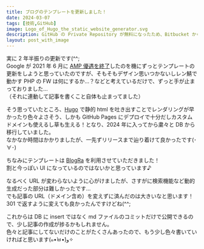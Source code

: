 ```yaml
---
title: ブログのテンプレートを更新しました！
date: 2024-03-07
tags: [技術,GitHub]
image: Logo_of_Hugo_the_static_website_generator.svg
description: GitHub の Private Repository が無料になったため、Bitbucket から移行してみました(･∀･)
layout: post_with_image
---
```


実に 2 年半振りの更新です(^^;  
Google が 2021 年 6 月に [AMP 優遇を終了](https://gigazine.net/news/20210519-google-amp-no-longer-preferential-treatment/)したのを機にずっとテンプレートの更新をしようと思っていたのですが、そもそもデザイン思いつかないしレン鯖で動かす PHP の FW は何にするか…？などと考えているだけで、ずっと手が止まっておりました…  
（それに連動して記事を書くこと自体も止まってました）

そう思っていたところ、[Hugo](https://gohugo.io/) で静的 html を吐き出すことでレンダリングが早かったり色々よさそう、しかも GitHub Pages にデプロイで十分だしカスタムドメインも使えるし草も生える！となり、2024 年に入ってから粛々と DB から移行していました。  
なかなか時間はかかりましたが、一先ずリリースまで辿り着けて良かったです(･∀･)

ちなみにテンプレートは [BlogRa](https://github.com/rafed/BlogRa) を利用させていただきました！  
割と今っぽい UI になっているのではないかと思っています♪

なるべく URL が変わらないように心がけましたが、さすがに検索機能など動的生成だった部分は難しかったです…  
でも記事の URL（ドメイン含め）を変えずに済んだのは大きいなと思います！  
301 で返すように変えても良かったんですけどね(^^;

これからは DB に insert ではなく md ファイルのコミットだけで公開できるので、少し記事の作成が捗るかもしれません。  
色々と記事にしてないだけのことがたくさんあったので、もう少し色々書いていければと思います(๑•̀ㅂ•́)و✧
